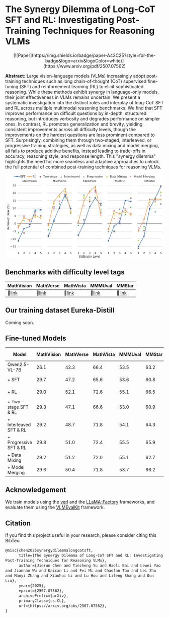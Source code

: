 # The Synergy Dilemma of Long-CoT SFT and RL: Investigating Post-Training Techniques for Reasoning VLMs
<p align="center">
[![Paper](https://img.shields.io/badge/paper-A42C25?style=for-the-badge&logo=arxiv&logoColor=white)](https://www.arxiv.org/pdf/2507.07562)
</p>

**Abstract:**
Large vision-language models (VLMs) increasingly adopt post-training techniques such as long chain-of-thought (CoT) supervised fine-tuning (SFT) and reinforcement learning (RL) to elicit sophisticated reasoning. While these methods exhibit synergy in language-only models, their joint effectiveness in VLMs remains uncertain. We present a systematic investigation into the distinct roles and interplay of long-CoT SFT and RL across multiple multimodal reasoning benchmarks. We find that SFT improves performance on difficult questions by in-depth, structured reasoning, but introduces verbosity and degrades performance on simpler ones. In contrast, RL promotes generalization and brevity, yielding consistent improvements across all difficulty levels, though the improvements on the hardest questions are less prominent compared to SFT. Surprisingly, combining them through two-staged, interleaved, or progressive training strategies, as well as data mixing and model merging, all fails to produce additive benefits, instead leading to trade-offs in accuracy, reasoning style, and response length. This "synergy dilemma" highlights the need for more seamless and adaptive approaches to unlock the full potential of combined post-training techniques for reasoning VLMs.


![image/png](assets/accuracy_gains.png)

## Benchmarks with difficulty level tags

| **MathVision** | **MathVerse** | **MathVista** | **MMMUval** | **MMStar** |
|----------------|---------------|---------------|-------------|------------|
| 🤗[link](https://huggingface.co/datasets/JierunChen/MathVision_with_difficulty_level)    | 🤗[link](https://huggingface.co/datasets/JierunChen/MathVerse_with_difficulty_level)    | 🤗[link](https://huggingface.co/datasets/JierunChen/MathVista_with_difficulty_level)    | 🤗[link](https://huggingface.co/datasets/JierunChen/MMMU_with_difficulty_level)    | 🤗[link](https://huggingface.co/datasets/JierunChen/MMStar_with_difficulty_level)    |

## Our training dataset Eureka-Distill

Coming soon.

## Fine-tuned Models

| **Model** | **MathVision** | **MathVerse** | **MathVista** | **MMMUval** | **MMStar** | **Avg.** | HF Link |
|-----------|----------------|---------------|---------------|-------------|------------|----------|----------|
| Qwen2.5-VL-7B | 26.1 | 42.3 | 66.4 | 53.5 | 63.2 | 50.3 | 🤗[link](https://huggingface.co/Qwen/Qwen2.5-VL-7B-Instruct)
| + SFT | 29.7 | 47.2 | 65.6 | 53.6 | 60.8 | 51.4 | 🤗[link](https://huggingface.co/JierunChen/SFT-RL-SynergyDilemma-SFT_Eureka_Distill)
| + RL | 29.0 | 52.1 | 72.6 | 55.1 | 66.5 | 55.1 | 🤗[link](https://huggingface.co/JierunChen/SFT-RL-SynergyDilemma-RL)
| + Two-stage SFT & RL | 29.3 | 47.1 | 66.6 | 53.0 | 60.9 | 51.4 | 🤗[link](https://huggingface.co/JierunChen/SFT-RL-SynergyDilemma-Two_stage)
| + Interleaved SFT & RL | 29.2 | 48.7 | 71.8 | 54.1 | 64.3 | 53.6 | 🤗[link](https://huggingface.co/JierunChen/SFT-RL-SynergyDilemma-Interleave)
| + Progressive SFT & RL | 29.8 | 51.0 | 72.4 | 55.5 | 65.9 | 54.9 | 🤗[link](https://huggingface.co/JierunChen/SFT-RL-SynergyDilemma-Progressive)
| + Data Mixing | 29.2 | 51.2 | 72.0 | 55.1 | 62.7 | 54.0 | 🤗[link](https://huggingface.co/JierunChen/SFT-RL-SynergyDilemma-Data_Mixing)
| + Model Merging | 29.6 | 50.4 | 71.8 | 53.7 | 66.2 | 54.3 | 🤗[link](https://huggingface.co/JierunChen/SFT-RL-SynergyDilemma-Model_Merging)

## Acknowledgement
We train models using the [verl](https://github.com/volcengine/verl) and the [LLaMA-Factory](https://github.com/hiyouga/LLaMA-Factory) frameworks, and evaluate them using the [VLMEvalKit](https://www.google.com.hk/url?sa=t&rct=j&q=&esrc=s&source=web&cd=&ved=2ahUKEwje4ui7prSOAxWxdvUHHe3bN50QFnoECAoQAQ&url=https%3A%2F%2Fgithub.com%2Fopen-compass%2FVLMEvalKit&usg=AOvVaw0J3YwNySHLuWZHrhC_Gk9P&opi=89978449) framework.

## Citation

If you find this project useful in your research, please consider citing this BibTex:

```
@misc{chen2025synergydilemmalongcotsft,
      title={The Synergy Dilemma of Long-CoT SFT and RL: Investigating Post-Training Techniques for Reasoning VLMs}, 
      author={Jierun Chen and Tiezheng Yu and Haoli Bai and Lewei Yao and Jiannan Wu and Kaican Li and Fei Mi and Chaofan Tao and Lei Zhu and Manyi Zhang and Xiaohui Li and Lu Hou and Lifeng Shang and Qun Liu},
      year={2025},
      eprint={2507.07562},
      archivePrefix={arXiv},
      primaryClass={cs.CL},
      url={https://arxiv.org/abs/2507.07562}, 
}
```
